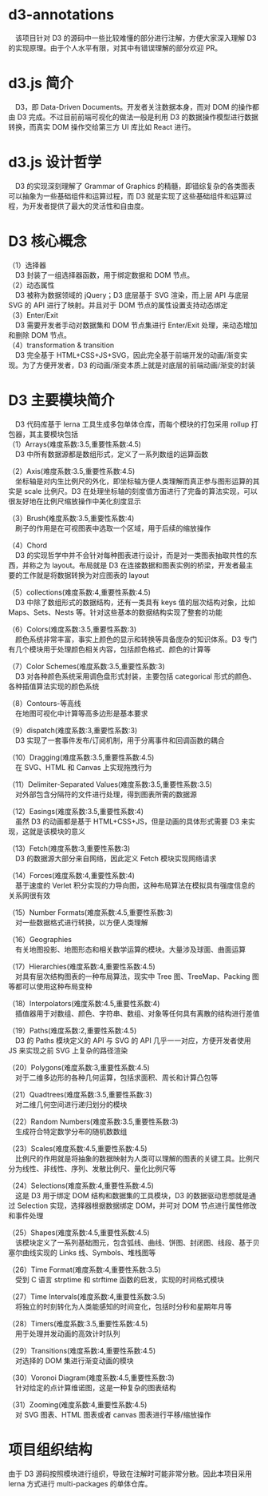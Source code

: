 # d3-annotations

&ensp;&ensp;该项目针对 D3 的源码中一些比较难懂的部分进行注解，方便大家深入理解 D3 的实现原理。由于个人水平有限，对其中有错误理解的部分欢迎 PR。

# d3.js 简介

&ensp;&ensp;D3，即 Data-Driven Documents。开发者关注数据本身，而对 DOM 的操作都由 D3 完成。不过目前前端可视化的做法一般是利用 D3 的数据操作模型进行数据转换，而真实 DOM 操作交给第三方 UI 库比如 React 进行。

# d3.js 设计哲学

&ensp;&ensp;D3 的实现深刻理解了 Grammar of Graphics 的精髓，即错综复杂的各类图表可以抽象为一些基础组件和运算过程，而 D3 就是实现了这些基础组件和运算过程，为开发者提供了最大的灵活性和自由度。

# D3 核心概念

（1）选择器  
&ensp;&ensp;D3 封装了一组选择器函数，用于绑定数据和 DOM 节点。  
（2）动态属性  
&ensp;&ensp;D3 被称为数据领域的 jQuery；D3 底层基于 SVG 渲染，而上层 API 与底层 SVG 的 API 进行了映射。并且对于 DOM 节点的属性设置支持动态绑定  
（3）Enter/Exit  
&ensp;&ensp;D3 需要开发者手动对数据集和 DOM 节点集进行 Enter/Exit 处理，来动态增加和删除 DOM 节点。  
（4）transformation & transition  
&ensp;&ensp;D3 完全基于 HTML+CSS+JS+SVG，因此完全基于前端开发的动画/渐变实现。为了方便开发者，D3 的动画/渐变本质上就是对底层的前端动画/渐变的封装

# D3 主要模块简介

&ensp;&ensp;D3 代码库基于 lerna 工具生成多包单体仓库，而每个模块的打包采用 rollup 打包器，其主要模块包括  
（1）Arrays(难度系数:3.5,重要性系数:4.5)  
&ensp;&ensp;D3 中所有数据源都是数组形式，定义了一系列数组的运算函数

（2）Axis(难度系数:3.5,重要性系数:4.5)  
&ensp;&ensp;坐标轴是对内生比例尺的外化，即坐标轴方便人类理解而真正参与图形运算的其实是 scale 比例尺。D3 在处理坐标轴的刻度值方面进行了完备的算法实现，可以很友好地在比例尺缩放操作中美化刻度显示

（3）Brush(难度系数:3.5,重要性系数:4)  
&ensp;&ensp;刷子的作用是在可视图表中选取一个区域，用于后续的缩放操作

（4）Chord  
&ensp;&ensp;D3 的实现哲学中并不会针对每种图表进行设计，而是对一类图表抽取共性的东西，并称之为 layout。布局就是 D3 在连接数据和图表实例的桥梁，开发者最主要的工作就是将数据转换为对应图表的 layout

（5）collections(难度系数:4,重要性系数:4.5)  
&ensp;&ensp;D3 中除了数组形式的数据结构，还有一类具有 keys 值的层次结构对象，比如 Maps、Sets、Nests 等。针对这些基本的数据结构实现了整套的功能

（6）Colors(难度系数:3.5,重要性系数:3)  
&ensp;&ensp;颜色系统非常丰富，事实上颜色的显示和转换等具备庞杂的知识体系。D3 专门有几个模块用于处理颜色相关内容，包括颜色格式、颜色的计算等

（7）Color Schemes(难度系数:3.5,重要性系数:3)  
&ensp;&ensp;D3 对各种颜色系统采用调色盘形式封装，主要包括 categorical 形式的颜色、各种插值算法实现的颜色系统

（8）Contours-等高线  
&ensp;&ensp;在地图可视化中计算等高多边形是基本要求

（9）dispatch(难度系数:3,重要性系数:3)  
&ensp;&ensp;D3 实现了一套事件发布/订阅机制，用于分离事件和回调函数的耦合

（10）Dragging(难度系数:3.5,重要性系数:4.5)  
&ensp;&ensp;在 SVG、HTML 和 Canvas 上实现拖拽行为

（11）Delimiter-Separated Values(难度系数:3.5,重要性系数:3.5)  
&ensp;&ensp;对外部包含分隔符的文件进行处理，得到图表所需的数据源

（12）Easings(难度系数:3.5,重要性系数:4)  
&ensp;&ensp;虽然 D3 的动画都是基于 HTML+CSS+JS，但是动画的具体形式需要 D3 来实现，这就是该模块的意义

（13）Fetch(难度系数:3,重要性系数:3)  
&ensp;&ensp;D3 的数据源大部分来自网络，因此定义 Fetch 模块实现网络请求

（14）Forces(难度系数:4,重要性系数:4)  
&ensp;&ensp;基于速度的 Verlet 积分实现的力导向图，这种布局算法在模拟具有强度信息的关系网很有效

（15）Number Formats(难度系数:4.5,重要性系数:3)  
&ensp;&ensp;对一些数据格式进行转换，以方便人类理解

（16）Geographies  
&ensp;&ensp;有关地图投影、地图形态和相关数学运算的模块。大量涉及球面、曲面运算

（17）Hierarchies(难度系数:4,重要性系数:4.5)  
&ensp;&ensp;对具有层次结构图表的一种布局算法，现实中 Tree 图、TreeMap、Packing 图等都可以使用这种布局变种

（18）Interpolators(难度系数:4.5,重要性系数:4)  
&ensp;&ensp;插值器用于对数组、颜色、字符串、数组、对象等任何具有离散的结构进行差值

（19）Paths(难度系数:2,重要性系数:4.5)  
&ensp;&ensp;D3 的 Paths 模块定义的 API 与 SVG 的 API 几乎一一对应，方便开发者使用 JS 来实现之前 SVG 上复杂的路径渲染

（20）Polygons(难度系数:3,重要性系数:4.5)  
&ensp;&ensp;对于二维多边形的各种几何运算，包括求面积、周长和计算凸包等

（21）Quadtrees(难度系数:3.5,重要性系数:3)  
&ensp;&ensp;对二维几何空间进行递归划分的模块

（22）Random Numbers(难度系数:3.5,重要性系数:3)  
&ensp;&ensp;生成符合特定数学分布的随机数数组

（23）Scales(难度系数:4.5,重要性系数:4.5)  
&ensp;&ensp;比例尺的作用就是将抽象的数据映射为人类可以理解的图表的关键工具。比例尺分为线性、非线性、序列、发散比例尺、量化比例尺等

（24）Selections(难度系数:4,重要性系数:4.5)  
&ensp;&ensp;这是 D3 用于绑定 DOM 结构和数据集的工具模块，D3 的数据驱动思想就是通过 Selection 实现，选择器根据数据绑定 DOM，并可对 DOM 节点进行属性修改和事件处理

（25）Shapes(难度系数:4.5,重要性系数:4.5)  
&ensp;&ensp;该模块定义了一系列基础图元，包含弧线、曲线、饼图、封闭图、线段、基于贝塞尔曲线实现的 Links 线、Symbols、堆栈图等

（26）Time Format(难度系数:4,重要性系数:3.5)  
&ensp;&ensp;受到 C 语言 strptime 和 strftime 函数的启发，实现的时间格式模块

（27）Time Intervals(难度系数:4,重要性系数:3.5)  
&ensp;&ensp;将独立的时刻转化为人类能感知的时间变化，包括时分秒和星期年月等

（28）Timers(难度系数:3.5,重要性系数:4.5)  
&ensp;&ensp;用于处理并发动画的高效计时队列

（29）Transitions(难度系数:4,重要性系数:4.5)  
&ensp;&ensp;对选择的 DOM 集进行渐变动画的模块

（30）Voronoi Diagram(难度系数:4.5,重要性系数:3)  
&ensp;&ensp;针对给定的点计算维诺图，这是一种复杂的图表结构

（31）Zooming(难度系数:4,重要性系数:4.5)  
&ensp;&ensp;对 SVG 图表、HTML 图表或者 canvas 图表进行平移/缩放操作

# 项目组织结构

由于 D3 源码按照模块进行组织，导致在注解时可能非常分散。因此本项目采用 lerna 方式进行 multi-packages 的单体仓库。
